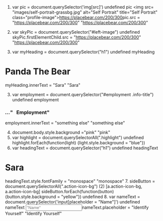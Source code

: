 1. var pic = document.querySelector('img[src]')
undefined
pic
<img src=​"images/​self-portrait-grassbg.jpg" alt=​"Self Portrait" title=​"Self Portrait" class=​"profile-image">​https://placebear.com/200/300​</img>​
pic.src = "https://placebear.com/200/300"
"https://placebear.com/200/300"

1. var skyPic = document.querySelector("#left-image")
undefined
skyPic.firstElementChild.src = "https://placebear.com/200/300"
"https://placebear.com/200/300"

2. var myHeading = document.querySelector("h1")
undefined
myHeading
<h1 class=​"highlight">​Panda The Bear​</h1>​
myHeading.innerText = "Sara"
"Sara"

3. var employment = document.querySelector("#employment .info-title")
undefined
employment
<h3 class=​"info-title">​<i class=​"icon-suitcase">​…​</i>​" &nbsp; Employment"</h3>​
employment.innerText = "something else"
"something else"

4. document.body.style.background ="pink"
"pink"
5. var highlight = document.querySelectorAll(".highlight")
undefined
highlight.forEach(function(light) {light.style.background = "blue"})
6. var headingText = document.querySelector("h1")
undefined
headingText
<h1 class=​"highlight" style=​"background:​ blue;​">​Sara​</h1>​
headingText.style.fontFamily = "monospace"
"monospace"
7. sideButton = document.querySelectorAll(".action-icon-bg")
(2) [a.action-icon-bg, a.action-icon-bg]
sideButton.forEach(function(button) {button.style.background = "yellow"})
undefined
8. var nameText = document.querySelector('input[placeholder = "Name"]')
undefined
nameText
<input type=​"text" name=​"name" class=​"contact-info" id=​"name" placeholder=​"Name">​
nameText.placeholder = "Identify Yourself"
"Identify Yourself"
